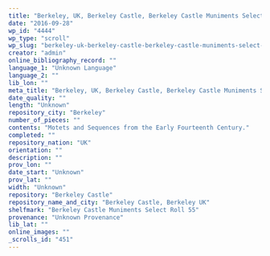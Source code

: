 ```yaml
---
title: "Berkeley, UK, Berkeley Castle, Berkeley Castle Muniments Select Roll 55"
date: "2016-09-28"
wp_id: "4444"
wp_type: "scroll"
wp_slug: "berkeley-uk-berkeley-castle-berkeley-castle-muniments-select-roll-55"
creator: "admin"
online_bibliography_record: ""
language_1: "Unknown Language"
language_2: ""
lib_lon: ""
meta_title: "Berkeley, UK, Berkeley Castle, Berkeley Castle Muniments Select Roll 55"
date_quality: ""
length: "Unknown"
repository_city: "Berkeley"
number_of_pieces: ""
contents: "Motets and Sequences from the Early Fourteenth Century."
completed: ""
repository_nation: "UK"
orientation: ""
description: ""
prov_lon: ""
date_start: "Unknown"
prov_lat: ""
width: "Unknown"
repository: "Berkeley Castle"
repository_name_and_city: "Berkeley Castle, Berkeley UK"
shelfmark: "Berkeley Castle Muniments Select Roll 55"
provenance: "Unknown Provenance"
lib_lat: ""
online_images: ""
_scrolls_id: "451"
---
```



